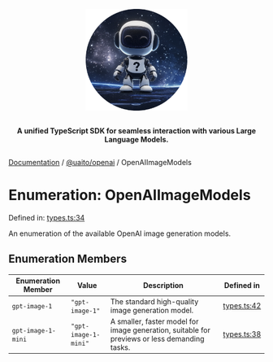 <div style="display:flex; flex-direction:column; align-items:center;">
<p align="center">
  <img src="../UAITO.png" alt="UAITO Logo" width="200"/>
</p>

<p align="center">
  <strong>A unified TypeScript SDK for seamless interaction with various Large Language Models.</strong>
</p>
</div>

[Documentation](README.md) / [@uaito/openai](@uaito.openai.md) / OpenAIImageModels

# Enumeration: OpenAIImageModels

Defined in: [types.ts:34](https://github.com/elribonazo/uaito/blob/5502a2c87fe1b258ed3eea107257b14d895c9793/packages/openai/src/types.ts#L34)

An enumeration of the available OpenAI image generation models.

## Enumeration Members

| Enumeration Member | Value | Description | Defined in |
| ------ | ------ | ------ | ------ |
| <a id="gpt-image-1"></a> `gpt-image-1` | `"gpt-image-1"` | The standard high-quality image generation model. | [types.ts:42](https://github.com/elribonazo/uaito/blob/5502a2c87fe1b258ed3eea107257b14d895c9793/packages/openai/src/types.ts#L42) |
| <a id="gpt-image-1-mini"></a> `gpt-image-1-mini` | `"gpt-image-1-mini"` | A smaller, faster model for image generation, suitable for previews or less demanding tasks. | [types.ts:38](https://github.com/elribonazo/uaito/blob/5502a2c87fe1b258ed3eea107257b14d895c9793/packages/openai/src/types.ts#L38) |
